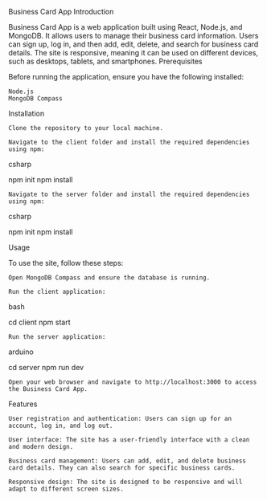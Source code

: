 Business Card App
Introduction

Business Card App is a web application built using React, Node.js, and MongoDB. It allows users to manage their business card information. Users can sign up, log in, and then add, edit, delete, and search for business card details. The site is responsive, meaning it can be used on different devices, such as desktops, tablets, and smartphones.
Prerequisites

Before running the application, ensure you have the following installed:

    Node.js
    MongoDB Compass

Installation

    Clone the repository to your local machine.

    Navigate to the client folder and install the required dependencies using npm:

csharp

npm init
npm install

    Navigate to the server folder and install the required dependencies using npm:

csharp

npm init
npm install

Usage

To use the site, follow these steps:

    Open MongoDB Compass and ensure the database is running.

    Run the client application:

bash

cd client
npm start

    Run the server application:

arduino

cd server
npm run dev

    Open your web browser and navigate to http://localhost:3000 to access the Business Card App.

Features

    User registration and authentication: Users can sign up for an account, log in, and log out.

    User interface: The site has a user-friendly interface with a clean and modern design.

    Business card management: Users can add, edit, and delete business card details. They can also search for specific business cards.

    Responsive design: The site is designed to be responsive and will adapt to different screen sizes.
